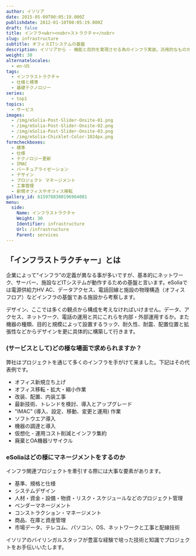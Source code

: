 ```yaml
---
author: イソリア
date: 2015-05-09T00:05:19.000Z
publishdate: 2012-01-10T00:05:19.000Z
draft: false
title: インフラ<wbr><nobr>ストラクチャ</nobr>
slug: infrastructure
subtitle: オフィスITシステムの基盤
description: イソリアから - 機能と目的を実現させる為のインフラ実装。汎用的なものから新技術を備えた機器まで堅実に
weight: 30
alternatelocales:
  - en-US
tags:
  - インフラストラクチャ
  - 仕様と標準
  - 基礎テクノロジー
series:
  - top1
topics:
  - サービス
images:
  - /img/eSolia-Post-Slider-Onsite-01.png
  - /img/eSolia-Post-Slider-Onsite-02.png
  - /img/eSolia-Post-Slider-Onsite-03.png
  - /img/eSolia-Chicklet-Color-1024px.png
formcheckboxes:
  - 標準
  - 仕様
  - テクノロジー更新
  - IMAC
  - バーチュアライゼーション
  - デザイン
  - プロジェクト マネージメント
  - 工事管理
  - 新規オフィスやオフィス移転
gallery_id: 6159788300196964081
menu:
  side:
    Name: インフラストラクチャ
    Weight: 30
    Identifier: infrastructure
    Url: /infrastructure
    Parent: services
---
```


## 「インフラストラクチャー」とは

企業によって“インフラ”の定義が異なる事が多いですが、基本的にネットワーク、サーバー、施設などITシステムが動作するための基盤と言います。eSoliaでは電源供給力HV AC、データアクセス、電話回線と施設の物理構造（オフィスフロア）などインフラの基盤である施設から考察します。

デザイン、ここでは多くの観点から構成を考えなければいけません。データ、アクセス、ネットワーク、電話の運用と共にこれらを内部・外部運用するか。また機器の種類、目的と規模によって設置するラック、耐久性、耐震、配置位置と拡張性などからデザインを更に具体的に構築して行きます。

### (サービスとして)どの様な場面で求められますか？

弊社はプロジェクトを通じて多くのインフラを手がけて来ました。下記はその代表例です。

* オフィス新規立ち上げ
* オフィス移転・拡大・縮小作業
* 改装、配置、内装工事
* 最新技術、トレンドを検討、導入とアップグレード
* "IMAC" (導入、設定、移動、変更と運用) 作業
* ソフトウエア導入
* 機器の調達と導入
* 仮想化 - 運用コスト削減とインフラ集約
* 廃棄とOA機器リサイクル

### eSoliaはどの様にマネージメント<wbr><nobr>をするのか</nobr>

インフラ関連プロジェクトを牽引する際には大事な要素があります。

* 基準、規格と仕様
* システムデザイン
* 人材・資金・設備・物資・リスク・スケジュールなどのプロジェクト管理
* ベンダーマネージメント
* コンストラクション・マネージメント
* 商品、在庫と資産管理
* 市場データ、テレコム、パソコン、OS、ネットワークと工事と配線技術

イソリアのバイリンガルスタッフが豊富な経験で培った技術と知識でプロジェクトをお手伝いいたします。
